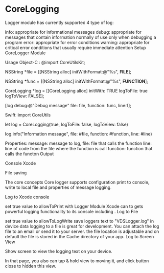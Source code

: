 # CoreLogging

Logger module has currently supported 4 type of log:

info: appropriate for informational messages
debug: appropriate for messages that contain information normally of use only when debugging a program
error: appropriate for error conditions
warning: appropriate for critical error conditions that usually require immediate attention
Setup CoreLogger Module

Usage
Object-C : 
@import CoreUtilsKit;

NSString *file = [[NSString alloc] initWithFormat:@"%s", __FILE__];

NSString *func = [[NSString alloc] initWithFormat:@"%s", __FUNCTION__];

CoreLogging *log = [[CoreLogging alloc] initWith: TRUE logToFile: true logToView: FALSE];

[log debug:@"Debug message" file: file, function: func, line:1];

Swift:
import CoreUtils

let log = CoreLogging(true, logToFile: false, logToView: false)

log.info("Information message", file: #file, function: #function, line: #line)

Properties:
message: message to log,
file: file that calls the function
line: line of code from the file where the function is call
function: function that calls the functon
Output

Console Xcode

File saving

The core concepts
Core logger supports configuration print to console, write to local file and properties of message logging.

Log to Xcode console 

set true value to allowToPrint
with Logger Module Xcode can to gets powerful logging functionality to its console including .
Log to File

set true value to allowToLogWrite
save loggers text to "VDSLogger.log" in device data
logging to a file is great for development. You can attach the log file to an email or send it to your server. 
the file location is adjustable and on default the file is stored in the Cache directory of your app.
Log to Screen View

Show screen to view the logging text on your device.

In that page, you also can tap & hold view to moving it, and click button close to hidden this view.


